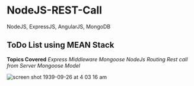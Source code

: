 # NodeJS-REST-Call
NodeJS, ExpressJS, AngularJS, MongoDB

ToDo List using MEAN Stack
----
**Topics Covered**
_Express Middleware
Mongoose
NodeJs Routing
Rest call from Server
Mongoose Model_


![screen shot 1939-09-26 at 4 03 16 am](https://user-images.githubusercontent.com/14003377/34074969-d642fce8-e2df-11e7-952b-5a460d51636d.png)
